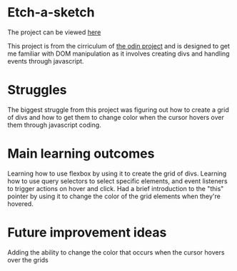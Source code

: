 # Etch-a-sketch

The project can be viewed [here](https://bwettenstein.github.io/etch-a-sketch/)

This project is from the cirriculum of [the odin project](https://www.theodinproject.com/courses/web-development-101/lessons/etch-a-sketch-project?ref=lnav) and is designed to get me familiar with DOM manipulation as it involves creating divs and handling events through javascript. 

# Struggles
The biggest struggle from this project was figuring out how to create a grid of divs and how to get them to change color when the cursor hovers over them through javascript coding. 

# Main learning outcomes
Learning how to use flexbox by using it to create the grid of divs.
Learning how to use query selectors to select specific elements, and event listeners to trigger actions on hover and click. 
Had a brief introduction to the "this" pointer by using it to change the color of the grid elements when they're hovered. 

# Future improvement ideas
Adding the ability to change the color that occurs when the cursor hovers over the grids


